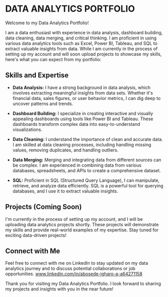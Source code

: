 # DATA ANALYTICS PORTFOLIO

Welcome to my Data Analytics Portfolio! 

I am a data enthusiast with experience in data analysis, dashboard building, data cleaning, data merging, and critical thinking. I am proficient in using various data analytics tools such as Excel, Power BI, Tableau, and SQL to extract valuable insights from data. While I am currently in the process of setting up my account and will soon upload projects to showcase my skills, here's what you can expect from my portfolio:

## Skills and Expertise

- **Data Analysis:** I have a strong background in data analysis, which involves extracting meaningful insights from data sets. Whether it's financial data, sales figures, or user behavior metrics, I can dig deep to uncover patterns and trends.

- **Dashboard Building:** I specialize in creating interactive and visually appealing dashboards using tools like Power BI and Tableau. These dashboards transform complex data into easy-to-understand visualizations.

- **Data Cleaning:** I understand the importance of clean and accurate data. I am skilled at data cleaning processes, including handling missing values, removing duplicates, and handling outliers.

- **Data Merging:** Merging and integrating data from different sources can be complex. I am experienced in combining data from various databases, spreadsheets, and APIs to create a comprehensive dataset.

- **SQL:** Proficient in SQL (Structured Query Language), I can manipulate, retrieve, and analyze data efficiently. SQL is a powerful tool for querying databases, and I use it to extract valuable insights.

## Projects (Coming Soon)

I'm currently in the process of setting up my account, and I will be uploading data analytics projects shortly. These projects will demonstrate my skills and provide real-world examples of my expertise. Stay tuned for exciting data-driven projects!

## Connect with Me

Feel free to connect with me on LinkedIn to stay updated on my data analytics journey and to discuss potential collaborations or job opportunities. www.linkedin.com/in/abosede-igharo-a-a64271158

Thank you for visiting my Data Analytics Portfolio. I look forward to sharing my projects and insights with you in the near future!
